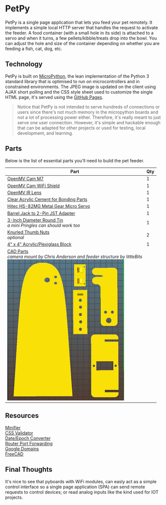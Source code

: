 # PetPy
PetPy is a single page application that lets you feed your pet remotely. It implements a simple local HTTP server that handles the request to activate the feeder. A food container (with a small hole in its side) is attached to a servo and when it turns, a few pellets/kibble/treats drop into the bowl. You can adjust the hole and size of the container depending on whether you are feeding a fish, cat, dog, etc.

## Technology
PetPy is built on [MicroPython](http://micropython.org), the lean implementation of the Python 3 standard library that is optimised to run on microcontrollers and in constrained environments. The JPEG image is updated on the client using AJAX short polling and the CSS style sheet used to customize the single HTML page, it's served using the [GitHub Pages](https://pages.github.com/).

> Notice that PetPy is not intended to serve hundreds of connections or users since there's not much memory in the micropython boards and not a lot of processing power either. Therefore, it's really meant to just serve one user connection.  However, it's simple and hackable enough that can be adapted for other projects or used for testing, local development, and learning.

## Parts

Below is the list of essential parts you'll need to build the pet feeder.

Part             | Qty 
---------------- | ----
[OpenMV Cam M7](http://openmv.io/products/openmv-cam-m7)<br /> | 1 
[OpenMV Cam WiFi Shield](http://openmv.io/products/wifi-shield "OpenMV Cam WiFi Shield")<br /> | 1 
[OpenMV IR Lens](https://openmv.io/collections/lenses/products/ir-lens "IR Lens")<br /> | 1 
[Clear Acrylic Cement for Bonding Parts](https://www.amazon.com/Glarks-280-Pieces-Phillips-Stainless-Assortment/dp/B01G0KRGXC "Clear Acrylic Cement")<br /> | 1 
[Hitec HS-82MG Metal Gear Micro Servo](https://www.amazon.com/gp/product/B0012YXRJE/ref=ox_sc_act_title_1?smid=A20WEVHROQQX12&psc=1 "HS-82MG Servo")<br /> | 1 
[Barrel Jack to 2-Pin JST Adapter](https://www.frys.com/product/7726848 "Adapter")<br /> | 1 
[3-Inch Diameter Round Tin](https://www.amazon.com/gp/product/B01NCWUE6Y/ref=ox_sc_act_title_1?smid=AZA0I12YMQNES&psc=1 "Round Tin")<br /> *a mini Pringles can should work too* | 1 
[Knurled Thumb Nuts](https://www.ebay.com/itm/321361726270 "Knurled Thumb Nuts")<br /> *optional*| 2 
[4" x 4" Acrylic/Plexiglass Block](https://www.ebay.com/itm/292072330728 "Base")<br /> | 1 
[CAD Parts](stl/ "STL files")<br />*camera mount by Chris Anderson and feeder structure by littleBits* <br />![Parts](/img/3D-parts.png) |

## Resources
[Minifier](http://minifycode.com/html-minifier/ "Minifier")<br />
[CSS Validator](http://jigsaw.w3.org/css-validator/#validate_by_input "Validator")<br />
[Date/Epoch Converter](http://www.esqsoft.com/javascript_examples/date-to-epoch.htm "Converter")<br />
[Router Port Forwarding](https://www.howtogeek.com/66214/how-to-forward-ports-on-your-router/)<br />
[Google Domains](https://domains.google/#/)<br />
[FreeCAD](https://www.freecadweb.org/)<br />


## Final Thoughts
It's nice to see that pyboards with WiFi modules, can easly act as a simple control interface so a single page application (SPA) can send remote requests to control devices; or read analog inputs like the kind used for IOT projects.